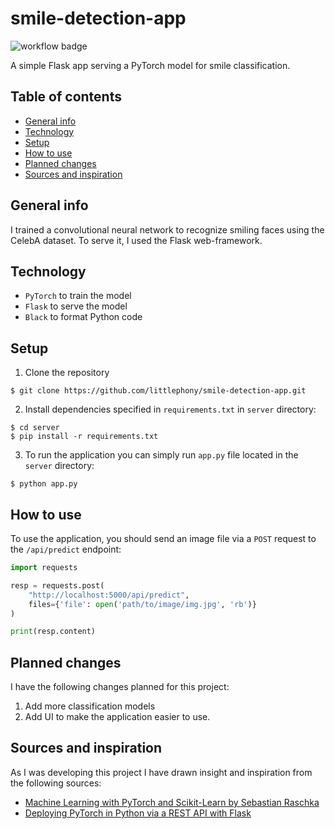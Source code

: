 # smile-detection-app

![workflow badge](https://github.com/littlephony/smile-detection-app/actions/workflows/build.yml/badge.svg)

A simple Flask app serving a PyTorch model for smile classification.

## Table of contents

* [General info](#general-info)
* [Technology](#technology)
* [Setup](#setup)
* [How to use](#how-to-use)
* [Planned changes](#planned-changes)
* [Sources and inspiration](#sources-and-inspiration)

## General info

I trained a convolutional neural network to recognize smiling faces using the CelebA dataset. To serve it, I used the Flask web-framework.

## Technology

- `PyTorch` to train the model
- `Flask` to serve the model
- `Black` to format Python code

## Setup

1. Clone the repository

  ```
  $ git clone https://github.com/littlephony/smile-detection-app.git
  ```

2. Install dependencies specified in `requirements.txt` in `server` directory:

  ```
  $ cd server
  $ pip install -r requirements.txt
  ```

3. To run the application you can simply run `app.py` file located in the `server` directory:

  ```
  $ python app.py
  ```
  
## How to use

To use the application, you should send an image file via a `POST` request to the `/api/predict` endpoint:

```Python
import requests

resp = requests.post(
    "http://localhost:5000/api/predict",
    files={'file': open('path/to/image/img.jpg', 'rb')}
)

print(resp.content)
```

## Planned changes

I have the following changes planned for this project:

1. Add more classification models 
2. Add UI to make the application easier to use.

## Sources and inspiration

As I was developing this project I have drawn insight and inspiration from the following sources:

- [Machine Learning with PyTorch and Scikit-Learn by Sebastian Raschka](https://www.packtpub.com/product/machine-learning-with-pytorch-and-scikit-learn/9781801819312#_ga=2.34450529.1118007180.1679687705-725254805.1672444559)
- [Deploying PyTorch in Python via a REST API with Flask](https://pytorch.org/tutorials/intermediate/flask_rest_api_tutorial.html)
